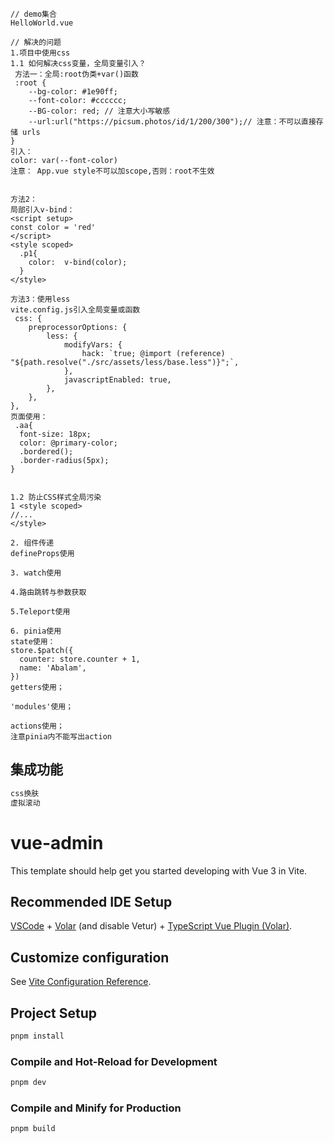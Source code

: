 
```text
// demo集合
HelloWorld.vue

// 解决的问题
1.项目中使用css
1.1 如何解决css变量，全局变量引入？
 方法一：全局:root伪类+var()函数
 :root {
    --bg-color: #1e90ff;
    --font-color: #cccccc;
    --BG-color: red; // 注意大小写敏感
    --url:url("https://picsum.photos/id/1/200/300");// 注意：不可以直接存储 urls
}
引入：
color: var(--font-color)
注意： App.vue style不可以加scope,否则：root不生效


方法2：
局部引入v-bind：
<script setup>
const color = 'red'
</script>
<style scoped>
  .p1{
    color:  v-bind(color);
  }
</style>

方法3：使用less
vite.config.js引入全局变量或函数
 css: {
    preprocessorOptions: {
        less: {
            modifyVars: {
                hack: `true; @import (reference) "${path.resolve("./src/assets/less/base.less")}";`,
            },
            javascriptEnabled: true,
        },
    },
},
页面使用：
 .aa{
  font-size: 18px;
  color: @primary-color;
  .bordered();
  .border-radius(5px);
}


1.2 防止CSS样式全局污染
1 <style scoped>
//...
</style>

2. 组件传递
defineProps使用

3. watch使用

4.路由跳转与参数获取

5.Teleport使用

6. pinia使用
state使用：
store.$patch({
  counter: store.counter + 1,
  name: 'Abalam',
})
getters使用；

'modules'使用；

actions使用；
注意pinia内不能写出action

```

## 集成功能
```js
css换肤
虚拟滚动

```


# vue-admin
This template should help get you started developing with Vue 3 in Vite.

## Recommended IDE Setup

[VSCode](https://code.visualstudio.com/) + [Volar](https://marketplace.visualstudio.com/items?itemName=Vue.volar) (and disable Vetur) + [TypeScript Vue Plugin (Volar)](https://marketplace.visualstudio.com/items?itemName=Vue.vscode-typescript-vue-plugin).

## Customize configuration

See [Vite Configuration Reference](https://vitejs.dev/config/).

## Project Setup

```sh
pnpm install
```

### Compile and Hot-Reload for Development

```sh
pnpm dev
```

### Compile and Minify for Production

```sh
pnpm build
```
